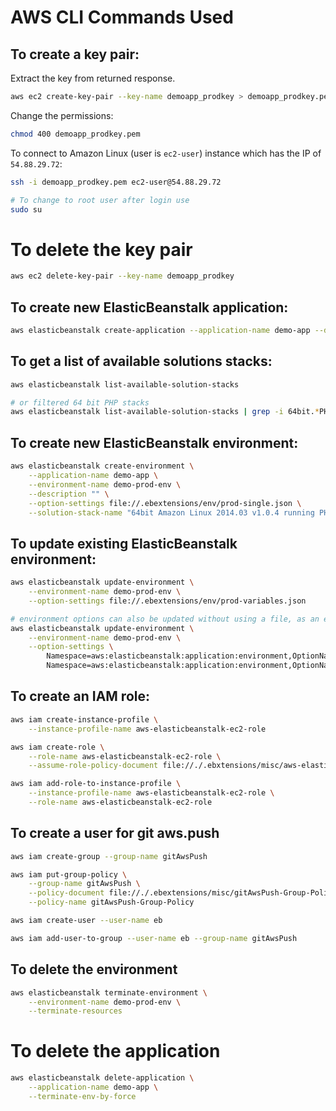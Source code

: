 # AWS CLI Commands Used

## To create a key pair:

Extract the key from returned response.

```bash
aws ec2 create-key-pair --key-name demoapp_prodkey > demoapp_prodkey.pem
```

Change the permissions:

```bash
chmod 400 demoapp_prodkey.pem
```

To connect to Amazon Linux (user is `ec2-user`) instance which has the IP of `54.88.29.72`:

```bash
ssh -i demoapp_prodkey.pem ec2-user@54.88.29.72

# To change to root user after login use
sudo su
```

# To delete the key pair

```bash
aws ec2 delete-key-pair --key-name demoapp_prodkey
```

## To create new ElasticBeanstalk application:

```bash
aws elasticbeanstalk create-application --application-name demo-app --description ""
```

## To get a list of available solutions stacks:

```bash
aws elasticbeanstalk list-available-solution-stacks

# or filtered 64 bit PHP stacks
aws elasticbeanstalk list-available-solution-stacks | grep -i 64bit.*PHP
```

## To create new ElasticBeanstalk environment:

```bash
aws elasticbeanstalk create-environment \
    --application-name demo-app \
    --environment-name demo-prod-env \
    --description "" \
    --option-settings file://.ebextensions/env/prod-single.json \
    --solution-stack-name "64bit Amazon Linux 2014.03 v1.0.4 running PHP 5.5"
```

## To update existing ElasticBeanstalk environment:

```bash
aws elasticbeanstalk update-environment \
    --environment-name demo-prod-env \
    --option-settings file://.ebextensions/env/prod-variables.json

# environment options can also be updated without using a file, as an example
aws elasticbeanstalk update-environment \
    --environment-name demo-prod-env \
    --option-settings \
        Namespace=aws:elasticbeanstalk:application:environment,OptionName=AWS_ACCESS_KEY_ID,Value= \
        Namespace=aws:elasticbeanstalk:application:environment,OptionName=AWS_SECRET_KEY,Value=
```

## To create an IAM role:

```bash
aws iam create-instance-profile \
    --instance-profile-name aws-elasticbeanstalk-ec2-role

aws iam create-role \
    --role-name aws-elasticbeanstalk-ec2-role \
    --assume-role-policy-document file://./.ebxtensions/misc/aws-elasticbeanstalk-ec2-role-trust-policy.json

aws iam add-role-to-instance-profile \
    --instance-profile-name aws-elasticbeanstalk-ec2-role \
    --role-name aws-elasticbeanstalk-ec2-role
```

## To create a user for git aws.push

```bash
aws iam create-group --group-name gitAwsPush

aws iam put-group-policy \
    --group-name gitAwsPush \
    --policy-document file://./.ebextensions/misc/gitAwsPush-Group-Policy.json \
    --policy-name gitAwsPush-Group-Policy

aws iam create-user --user-name eb

aws iam add-user-to-group --user-name eb --group-name gitAwsPush
```

## To delete the environment

```bash
aws elasticbeanstalk terminate-environment \
    --environment-name demo-prod-env \
    --terminate-resources
```

# To delete the application

```bash
aws elasticbeanstalk delete-application \
    --application-name demo-app \
    --terminate-env-by-force
```
